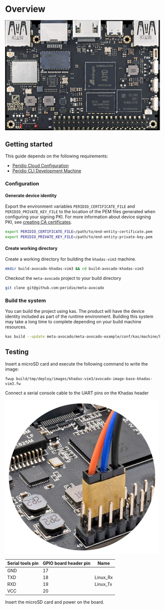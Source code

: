 # Overview

<img src="/img/integration/linux/reference-designs/khadas-vim3.jpg" />

## Getting started

This guide depends on the following requirements:

* [Peridio Cloud Configuration](/integration/linux/overview#peridio-cloud-requirements)
* [Peridio CLI Development Machine](/integration/linux/overview#development-machine-requirements)

### Configuration

#### Generate device identity

Export the environment variables `PERIDIO_CERTIFICATE_FILE` and `PERIDIO_PRIVATE_KEY_FILE` to the location of the PEM files generated when configuring your signing PKI. For more information about device signing PKI, see [creating CA certificates](/platform/guides/creating-x509-certificates-with-openssl).

```bash
export PERIDIO_CERTIFICATE_FILE=/path/to/end-entity-certificate.pem
export PERIDIO_PRIVATE_KEY_FILE=/path/to/end-entity-private-key.pem
```

#### Create working directory

Create a working directory for building the `khadas-vim3` machine.

```bash
mkdir build-avocado-khadas-vim3 && cd build-avocado-khadas-vim3
```

Checkout the `meta-avocado` project to your build directory

```bash
git clone git@github.com:peridio/meta-avocado
```

### Build the system

You can build the project using kas. The product will have the device identity included as part of the runtime environment. Building this system may take a long time to complete depending on your build machine resources.

```bash
kas build --update meta-avocado/meta-avocado-example/conf/kas/machine/khadas-vim3.yml
```

## Testing

Insert a microSD card and execute the following command to write the image:

```shell
fwup build/tmp/deploy/images/khadas-vim3/avocado-image-base-khadas-vim3.fw
```

Connect a serial console cable to the UART pins on the Khadas header

<img src="/img/integration/linux/reference-designs/khadas-vim3-console.png" />

| Serial tools pin | GPIO board header pin | Name |
|-|-|-|
| GND | 17 | |
| TXD | 18 | Linux_Rx |
| RXD | 19 | Linux_Tx |
| VCC | 20 | |

Insert the microSD card and power on the board.

